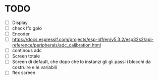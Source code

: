 # TODO

- [ ] Display
- [ ] check lfo gpio
- [ ] Encoder
- [ ] <https://docs.espressif.com/projects/esp-idf/en/v5.3.2/esp32s2/api-reference/peripherals/adc_calibration.html>
- [ ] continous adc
- [ ] Screen totale
- [ ] Screen di default, che dopo che lo instanzi gli gli passi i blocchi da costruire e le variabili
- [ ] flex screen
